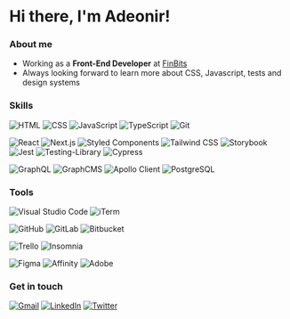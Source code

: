 # Hi there, I'm Adeonir!

### About me

- Working as a <strong>Front-End Developer</strong> at [FinBits](https://finbits.com.br)
- Always looking forward to learn more about CSS, Javascript, tests and design systems

### Skills

![HTML](https://img.shields.io/badge/-HTML5-39404b?style=flat&logo=HTML5)
![CSS](https://img.shields.io/badge/-CSS-39404b?style=flat&logo=CSS3&logoColor=1572b6)
![JavaScript](https://img.shields.io/badge/-JavaScript-39404b?style=flat&logo=javascript)
![TypeScript](https://img.shields.io/badge/-TypeScript-39404b?style=flat&logo=typescript)
![Git](https://img.shields.io/badge/-Git-39404b?style=flat&logo=git)

![React](https://img.shields.io/badge/-React-39404b?style=flat&logo=react)
![Next.js](https://img.shields.io/badge/-Next.js-39404b?style=flat&logo=next.js)
![Styled Components](https://img.shields.io/badge/-Styled%20Components-39404b?style=flat&logo=styledcomponents)
![Tailwind CSS](https://img.shields.io/badge/-Tailwind%20CSS-39404b?style=flat&logo=tailwindcss)
![Storybook](https://img.shields.io/badge/-Storybook-39404b?style=flat&logo=storybook)
![Jest](https://img.shields.io/badge/-Jest-39404b?style=flat&logo=jest)
![Testing-Library](https://img.shields.io/badge/-TestingLibrary-39404b?style=flat&logo=testinglibrary)
![Cypress](https://img.shields.io/badge/-Cypress-39404b?style=flat&logo=cypress)

![GraphQL](https://img.shields.io/badge/-GraphQL-39404b?style=flat&logo=graphql&logoColor=e10098)
![GraphCMS](https://img.shields.io/badge/-GraphCMS-39404b?style=flat&logo=data:image/png;base64,iVBORw0KGgoAAAANSUhEUgAAAAkAAAAOCAYAAAD9lDaoAAAACXBIWXMAAAsTAAALEwEAmpwYAAAAAXNSR0IArs4c6QAAAARnQU1BAACxjwv8YQUAAAEISURBVHgBdVFLTsMwEH0TxYmdLHAlUmeHcwM4AYGLVJygiAtQTkB7ATgCnICyZMeWFWt2ZFOp5ZNhihS1SZuRLI383rz37AF6SulsFBt3ue6DPhKBCgZutc59uINaa6OvaAym6+aqRRL5cb3iiehYBleiZjd2Ihkl7lXkpwJUNdMZMWbN8D9J4bcE41hIsyRenfwsP563HVrBmelxsVC+G7OVKSC+Ryhz3yh6laSOxPIBZYm9JGbMJfB5GpsrvLwVTHTaYsrX2CzLpBkMomQ4UWb4GRlXS3+3BuG9R5p6kjVcNKDS7inU+cYz1IelMm4uIMt5Vzofofs6QuiB+gAc3CR6Oa2kuqQ/j2RFPwTk6pwAAAAASUVORK5CYII=)
![Apollo Client](https://img.shields.io/badge/-Apollo%20Client-39404b?style=flat&logo=apollographql&logoColor=007acc)
![PostgreSQL](https://img.shields.io/badge/-PostgreSQL-39404b?style=flat&logo=postgresql&logoColor=3d9fee)

### Tools

![Visual Studio Code](https://img.shields.io/badge/-Visual%20Studio%20Code-39404b?style=flat&logo=visual-studio-code&logoColor=007acc)
![iTerm](https://img.shields.io/badge/-iTerm-39404b?style=flat&logo=windowsterminal)

![GitHub](https://img.shields.io/badge/-GitHub-39404b?style=flat&logo=github)
![GitLab](https://img.shields.io/badge/-GitLab-39404b?style=flat&logo=gitlab)
![Bitbucket](https://img.shields.io/badge/-Bitbucket-39404b?style=flat&logo=bitbucket&logoColor=3865a6)

![Trello](https://img.shields.io/badge/-Trello-39404b?style=flat&logo=trello&logoColor=0052cc)
![Insomnia](https://img.shields.io/badge/-Insomnia-39404b?style=flat&logo=insomnia)

![Figma](https://img.shields.io/badge/-Figma-39404b?style=flat&logo=figma&logoColor=c7b9ff)
![Affinity](https://img.shields.io/badge/-Affinity-39404b?style=flat&logo=affinity&logoColor=e74c3c)
![Adobe](https://img.shields.io/badge/-Adobe-39404b?style=flat&logo=adobe&logoColor=f50e01)

### Get in touch

[![Gmail](https://img.shields.io/badge/-adeonir@gmail.com-39404b?style=flat&logo=Gmail&logoColor=e74c3c&link=mailto:adeonir@gmail.com)](mailto:adeonir@gmail.com)
[![LinkedIn](https://img.shields.io/badge/-adeonir-39404b?style=flat&logo=linkedin&link=https://www.linkedin.com/in/adeonir)](https://www.linkedin.com/in/adeonir)
[![Twitter](https://img.shields.io/badge/-adeonir-39404b?style=flat&logo=twitter&link=https://twitter.com/adeonir)](https://twitter.com/adeonir)
